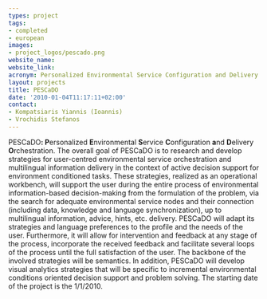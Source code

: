 ```yaml
---
types: project
tags:
- completed
- european
images:
- project_logos/pescado.png
website_name:
website_link:
acronym: Personalized Environmental Service Configuration and Delivery Orchestration
layout: projects
title: PESCaDO
date: '2010-01-04T11:17:11+02:00'
contact: 
- Kompatsiaris Yiannis (Ioannis)
- Vrochidis Stefanos
---
```

<p>PESCaDO<strong>: P</strong>ersonalized <strong>E</strong>nvironmental <strong>S</strong>ervice <strong>C</strong>onfiguration <strong>a</strong>nd <strong>D</strong>elivery <strong>O</strong>rchestration. The overall goal of PESCaDO is to research and develop strategies for user-centred environmental service orchestration and multilingual information delivery in the context of active decision support for environment conditioned tasks. These strategies, realized as an operational workbench, will support the user during the entire process of environmental information-based decision-making from the formulation of the problem, via the search for adequate environmental service nodes and their connection (including data, knowledge and language synchronization), up to multilingual information, advice, hints, etc. delivery. PESCaDO will adapt its strategies and language preferences to the profile and the needs of the user. Furthermore, it will allow for intervention and feedback at any stage of the process, incorporate the received feedback and facilitate several loops of the process until the full satisfaction of the user. The backbone of the involved strategies will be semantics. In addition, PESCaDO will develop visual analytics strategies that will be specific to incremental environmental conditions oriented decision support and problem solving. The starting date of the project is the 1/1/2010.</p>
